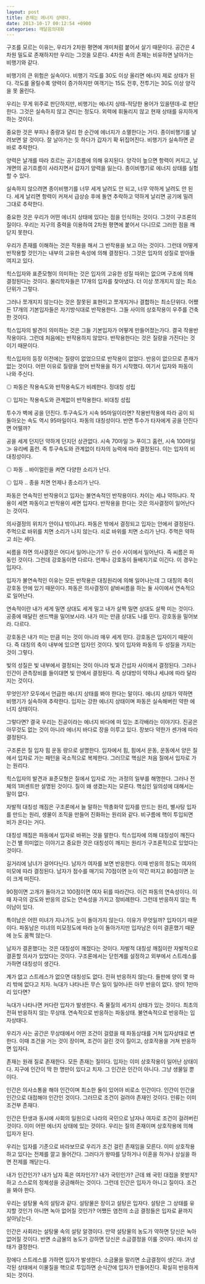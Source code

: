 ```yaml
---
layout: post
title: 존재는 에너지 상태다.
date: 2013-10-17 00:12:54 +0900
categories: 깨달음의대화
---
```

구조를 모르는 이유는, 우리가 2차원 평면에 개미처럼 붙어서 살기 때문이다. 공간은 4차원 밀도로 존재하지만 우리는 그것을 모른다. 4차원 속의 존재는 비유하면 날아가는 비행기와 같다. 


  


비행기의 큰 위험은 실속이다. 비행기 각도를 30도 이상 올리면 에너지 제로 상태가 된다. 각도를 올릴수록 양력이 증가하지만 여객기는 15도 전후, 전투기는 30도 이상 양각을 못 올린다.


  


우리는 무게 위주로 판단하지만, 비행기는 에너지 상태-적당한 용어가 있을텐데-로 판단한다. 그것은 실속하지 않고 견디는 정도다. 외력에 휘둘리지 않고 현재 상태를 유지하게 하는 것이다. 


  


중요한 것은 부피나 중량과 달리 한 순간에 에너지가 소멸한다는 거다. 종이비행기를 날려보면 알 것이다. 잘 날아가는 듯 하다가 갑자기 확 뒤집어진다. 비행기가 실속하면 곧바로 추락한다. 


  


양력은 날개를 따라 흐르는 공기흐름에 의해 유지된다. 양각이 높으면 항력이 커지고, 날개면의 공기흐름이 사라지면서 갑자기 양력을 잃는다. 종이비행기로 에너지 상태를 실험할 수 있다.


  


실속하지 않으려면 종이비행기를 너무 세게 날려도 안 되고, 너무 약하게 날려도 안 된다. 세게 날리면 항력이 커져서 급상승 후에 돌연 추락하고 약하게 날리면 공기에 밀려 그대로 추락한다.


  


중요한 것은 우리가 어떤 에너지 상태에 있다는 점을 인식하는 것이다. 그것이 구조론의 질이다. 우리는 지구의 중력을 이용하여 2차원 평면에 붙어서 다니므로 그러한 점을 깨닫지 못한다.


  


우리가 존재를 이해하는 것은 작용을 해서 그 반작용을 보고 아는 것이다. 그런데 어떻게 반작용할 것인가는 내부의 고유한 속성에 의해 결정된다. 그것은 입자의 성질로 받아들여지고 있다.


  


힉스입자와 표준모형이 의미하는 것은 입자의 고유한 성질 따위는 없으며 구조에 의해 결정된다는 것이다. 물리학자들은 17개의 입자를 찾아냈다. 더 이상 쪼개지지 않는 최소단위가 그렇다. 


  


그러나 쪼개지지 않는다는 것은 잘못된 표현이고 쪼개지거나 결합하는 최소단위다. 어쨌든 17개의 기본입자들은 자기방식대로 반작용한다. 그들 사이의 상호작용이 우주를 건축한 것이다.


  


힉스입자의 발견이 의미하는 것은 그들 기본입자가 어떻게 만들어졌는가다. 결국 작용반작용이다. 그런데 처음에는 반작용하지 않았다. 반작용한다는 것은 질량을 가진다는 것이기 때문이다.


  


힉스입자의 등장 이전에는 질량이 없었으므로 반작용이 없었다. 반응이 없으므로 존재가 없는 것이다. 어떤 이유로 질량을 얻어 반작용을 하기 시작했다. 여기서 입자와 파동이 나와 주신다. 


  


◎ 파동은 작용속도와 반작용속도가 비례한다. 정대칭 성립 

◎ 입자는 작용속도와 관계없이 반작용한다. 비대칭 성립 


  


투수가 벽에 공을 던진다. 투구속도가 시속 95마일이라면? 작용반작용에 따라 공이 되돌아오는 속도 역시 95마일이다. 파동의 대칭성이다. 반면 투수가 타자에게 공을 던진다면 어떨까? 


  


공을 세게 던지던 약하게 던지던 상관없다. 시속 70마일 ≫ 푸이그 홈런, 시속 100마일 ≫ 유리베 홈런. 즉 투구속도와 관계없이 타자의 능력에 따라 결정된다. 이는 입자의 비대칭성이다. 


  


◎ 파동 .. 바이얼린을 켜면 다양한 소리가 난다. 

◎ 입자 .. 종을 치면 언제나 종소리가 난다. 


  


파동은 연속적인 반작용이고 입자는 불연속적인 반작용이다. 차이는 세냐 약하냐다. 작용이 세면 파동이고 반작용이 세면 입자다. 반작용을 한다는 것은 의사결정이 일어난다는 것이다.


  


의사결정의 위치가 안이냐 밖이냐다. 파동은 밖에서 결정되고 입자는 안에서 결정된다. 주먹으로 바위를 치면 소리가 나지 않는다. 쇠로 바위를 치면 소리가 난다. 주먹은 약하고 쇠는 세다.


  


씨름을 하면 의사결정은 어디서 일어나는가? 두 선수 사이에서 일어난다. 즉 씨름은 파동인 것이다. 그런데 강호동이면 다르다. 언제나 강호동이 들배지기로 이긴다. 이 경우는 입자다. 


  


입자가 불연속적인 이유는 모든 반작용은 대칭원리에 의해 일어나는데 그 대칭의 축이 강호동 안에 있기 때문이다. 파동은 의사결정이 샅바씨름을 하는 둘 사이에서 연속적으로 일어난다. 


  


연속적이란 내가 세게 밀면 상대도 세게 밀고 내가 살짝 밀면 상대도 살짝 미는 것이다. 공중에 매달린 샌드백을 밀어보시라. 내가 미는 만큼 상대도 나를 민다. 강호동을 밀어보라. 다르다. 


  


강호동은 내가 미는 만큼 미는 것이 아니라 매우 세게 민다. 강호동은 입자이기 때문이다. 즉 대칭의 축이 내부에 있으면 입자인 것이다. 빛이 입자와 파동의 두 성질을 가지는 것이 그렇다.


  


빛의 성질은 빛 내부에서 결정되는 것이 아니라 빛과 간섭자 사이에서 결정된다. 그러나 인간이 관측장비를 들이대면 빛 안에서 결정된다. 즉 상대방이 약하냐 세냐에 따라 달라지는 것이다.


  


무엇인가? 모두에서 언급한 에너지 상태를 봐야 한다는 말이다. 에너지 상태가 약하면 비행기가 실속하여 추락한다. 입자는 강한 에너지 상태이며 파동은 실속해버린 약한 에너지 상태이다. 


  


그렇다면? 결국 우리는 진공이라는 에너지 바다에 떠 있는 조각배라는 이야기다. 진공은 아무것도 없는 것이 아니라 에너지 바다로 장을 이루고 있다. 장보다 약한가 센가에 따라 결정된다.


  


구조론은 질 입자 힘 운동 량으로 설명한다. 입자에서 힘, 힘에서 운동, 운동에서 양은 질에서 입자로 가는 패턴을 국소적으로 복제한다. 그러므로 핵심은 처음 질에서 입자로 가는 원리다. 


  


힉스입자의 발견과 표준모형은 질에서 입자로 가는 과정의 일부를 해명한다. 그러나 전체의 1퍼센트만 설명된 것이다. 질이 왜 생겼는지는 모른다. 핵심인 일의성에 대해서는 말이 없다.


  


자발적 대칭성 깨짐은 구조론에서 늘 말하는 딱총화약 입자를 만드는 원리, 별사탕 입자를 만드는 원리, 생물이 조직을 만들어 진화하는 원리와 같다. 비구름에 핵이 투입되면 비가 온다는 거다.


  


대칭성 깨짐은 파동에서 입자로 바뀌는 것을 말한다. 힉스입자에 의해 대칭성이 깨진다는건 별 의미없는 이야기고 중요한 것은 대칭성이 깨지는 원리가 구조론적으로 있었다는 것이다. 


  


길거리에 남녀가 걸어다닌다. 남자가 여자를 보면 반응한다. 이때 반응의 정도는 여자의 미모에 따라 결정된다. 남자가 점수를 매기되 70점이면 눈이 약간 떠지고 80점이면 눈이 크게 떠진다. 


  


90점이면 고개가 돌아가고 100점이면 여자 뒤를 따라간다. 이건 파동의 연속성이다. 이때 자극의 강도와 반응의 강도는 연속성을 가지고 정비례한다. 그런데 반응하지 않는 특이남이 있다.


  


특이남은 어떤 미녀가 지나가도 눈이 돌아가지 않는다. 이유가 무엇일까? 입자이기 때문이다. 파동남은 미녀의 미모정도에 따라 눈이 돌아가지만 입자남은 이미 결혼했기 때문에 눈도 꿈쩍 않는다. 


  


남자가 결혼했다는 것은 대칭성이 깨졌다는 것이다. 자발적 대칭성 깨짐이란 자발적으로 결혼할 의사가 있었다는 것이다. 구조론에서는 닫힌계를 설정하고 외부에서 스트레스를 가하면 대칭성이 생긴다.


  


계가 없고 스트레스가 없으면 대칭성도 없다. 전혀 반응하지 않는다. 들판에 양이 몇 마리 밖에 없다고 치자. 늑대가 나타나든 무슨 일이 일어나든 아무 반응이 없다. 양이 1만마리 있다면? 


  


늑대가 나타나면 커다란 입자가 발생한다. 즉 물질의 세가지 상태가 있는 것이다. 최초의 전혀 반응하지 않는 무상태. 연속적으로 반응하는 파동상태. 불연속적으로 반응하는 입자상태다.


  


우리가 사는 공간은 무상태에서 어떤 조건이 걸렸을 때 파동상태를 거쳐 입자상태로 변한다. 이때 조건을 거는 것이 장이며, 조건이 걸린 것이 질이고, 상호작용을 거쳐 반응하면 입자다.


  


존재는 원래 질로 존재한다. 모든 존재는 질이다. 입자는 이미 상호작용이 일어난 상태이다. 지구에 인간이 딱 한 명만이 있다고 치자. 그 인간은 인간이 아니다. 그냥 생물일 뿐이다. 


  


인간은 의사소통을 해야 인간이며 최소한 둘이 있어야 비로소 인간이다. 인간이 인간을 인간으로 대접해야 인간인 것이다. 그러므로 조건이 걸려야 존재인 것이다. 인류는 이미 조건부 존재다.


  


인간은 탄생과 동시에 사회의 일원으로 나라의 국민으로 남자나 여자로 조건이 걸려버린 것이다. 이미 어떤 에너지 상태에 있는 것이다. 우리는 질의 존재이며 상호작용에 의해 입자가 된다. 


  


우리는 입자를 기준으로 바라보므로 우리가 조건 걸린 존재임을 모른다. 이미 상호작용하고 있다는 전제를 깔고 들어간다. 그러다가 왕따를 당하거나 이혼을 하거나 상실을 하면 전제를 깨닫는다. 


  


내가 인간인가? 내가 남자 혹은 여자인가? 내가 국민인가? 근데 왜 국민 대접을 못받지? 하고 스스로의 정체성을 궁금해하는 것이다. 그런데 인간은 입자가 아니고 질이다. 조건을 봐야 한다.



<p style="BACKGROUND: #ffffff; mso-pagination: none; mso-padding-alt: 0pt 0pt 0pt 0pt" class="0">
  우리는 설탕물 속의 설탕과 같다. 설탕물은 장이고 설탕은 입자다. 설탕은 그 상태를 유지할 것인가 아니면 녹아 없어질 것인가? 어쨌든 염전의 소금 결정들은 입자로 끝까지 살아남는다.
</p>

<p style="BACKGROUND: #ffffff; mso-pagination: none; mso-padding-alt: 0pt 0pt 0pt 0pt" class="0">
</p>

<p style="BACKGROUND: #ffffff; mso-pagination: none; mso-padding-alt: 0pt 0pt 0pt 0pt" class="0">
  인간은 사회라는 설탕물 속의 설탕 알갱이다. 만약 설탕물의 농도가 약하면 당신은 녹아 없어질 것이다. 반면 소금물의 농도가 강하면 당신은 소금결정을 이룰 것이다. 에너지 상태가 결정한다.
</p>

<p style="BACKGROUND: #ffffff; mso-pagination: none; mso-padding-alt: 0pt 0pt 0pt 0pt" class="0">
</p>

<p style="BACKGROUND: #ffffff; mso-pagination: none; mso-padding-alt: 0pt 0pt 0pt 0pt" class="0">
  장에다 스트레스를 가하면 입자가 발생한다. 소금물을 말리면 소금결정이 생긴다. 과냉각된 상태에서 이물질을 핵으로 투입하면 순식간에 입자가 만들어진다. 확실히 반응하게 되는 것이다.
</p>